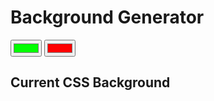 <!DOCTYPE html>
<html lang="en">
<head>
    <meta charset="UTF-8">
    <meta name="viewport" content="width=device-width, initial-scale=1.0">
    <link rel="stylesheet" href="style.css">
    <title>Gradient Background</title>
</head>
<body id="gradient">
    <h1>Background Generator</h1>
    <input class="color1" type="color" name="color1" value="#00ff00">
    <input class="color2"type="color" name="color2" value="#ff0000">
    <h2>Current CSS Background</h2>
    <h3></h3>
    <script src="script.js"></script>
</body>
</html>

